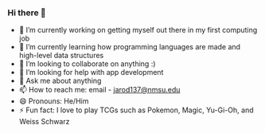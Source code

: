 ### Hi there 👋


- 🔭 I’m currently working on getting myself out there in my first computing job
- 🌱 I’m currently learning how programming languages are made and high-level data structures
- 👯 I’m looking to collaborate on anything :)
- 🤔 I’m looking for help with app development 
- 💬 Ask me about anything
- 📫 How to reach me: email - jarod137@nmsu.edu
- 😄 Pronouns: He/Him
- ⚡ Fun fact: I love to play TCGs such as Pokemon, Magic, Yu-Gi-Oh, and Weiss Schwarz

